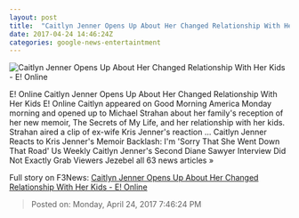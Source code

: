 ```yaml
---
layout: post
title:  "Caitlyn Jenner Opens Up About Her Changed Relationship With Her Kids - E! Online"
date: 2017-04-24 14:46:24Z
categories: google-news-entertaintment
---
```


![Caitlyn Jenner Opens Up About Her Changed Relationship With Her Kids - E! Online](http://akns-images.eonline.com/eol_images/Entire_Site/2016613/rs_300x300-160713171959-634-caitlyn-jenner-espys-071316.jpg?downsize=600:*&crop=600:315;left,top)

E! Online Caitlyn Jenner Opens Up About Her Changed Relationship With Her Kids E! Online Caitlyn appeared on Good Morning America Monday morning and opened up to Michael Strahan about her family's reception of her new memoir, The Secrets of My Life, and her relationship with her kids. Strahan aired a clip of ex-wife Kris Jenner's reaction ... Caitlyn Jenner Reacts to Kris Jenner's Memoir Backlash: I'm 'Sorry That She Went Down That Road' Us Weekly Caitlyn Jenner's Second Diane Sawyer Interview Did Not Exactly Grab Viewers Jezebel all 63 news articles »


Full story on F3News: [Caitlyn Jenner Opens Up About Her Changed Relationship With Her Kids - E! Online](http://www.f3nws.com/n/jTyZQG)

> Posted on: Monday, April 24, 2017 7:46:24 PM
